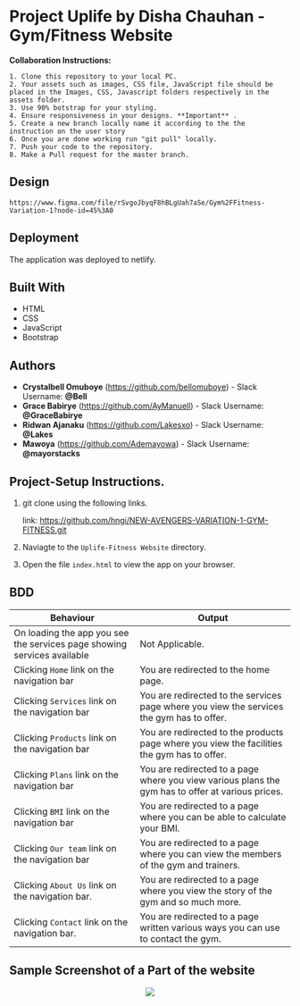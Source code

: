 # Project Uplife by Disha Chauhan - Gym/Fitness Website


**Collaboration Instructions:**

    1. Clone this repository to your local PC.
    2. Your assets such as images, CSS file, JavaScript file should be placed in the Images, CSS, Javascript folders respectively in the assets folder.
    3. Use 90% botstrap for your styling.
    4. Ensure responsiveness in your designs. **Important** .
    5. Create a new branch locally name it according to the the instruction on the user story
    6. Once you are done working run "git pull" locally.
    7. Push your code to the repository.
    8. Make a Pull request for the master branch. 
    

## Design
    https://www.figma.com/file/rSvgoJbyqF8hBLgUah7aSe/Gym%2FFitness-Variation-1?node-id=45%3A0


##  Deployment

The application was deployed to netlify.

##  Built With

*  HTML
*  CSS
*  JavaScript
*  Bootstrap


##  Authors

* **Crystalbell Omuboye** (https://github.com/bellomuboye) - Slack Username: **@Bell**
* **Grace Babirye** (https://github.com/AyManuell) - Slack Username: **@GraceBabirye**
* **Ridwan Ajanaku** (https://github.com/Lakesxo) - Slack Username: **@Lakes**
* **Mawoya**  (https://github.com/Ademayowa) - Slack Username: **@mayorstacks**




## Project-Setup Instructions.

1. git clone using the following links.

   link: https://github.com/hngi/NEW-AVENGERS-VARIATION-1-GYM-FITNESS.git

2. Naviagte to the `Uplife-Fitness Website` directory.
3. Open the file `index.html` to view the app on your browser.


## BDD

| Behaviour | Output |
| --------- | ------ |
|On loading the app you see the services page showing services available|Not Applicable.|
|Clicking `Home` link on the navigation bar|You are redirected to the home page.|
|Clicking `Services` link on the navigation bar|You are redirected to the services page where you view the services the gym has to offer.|
|Clicking `Products` link on the navigation bar|You are redirected to the products page where you view the facilities the gym has to offer.|
|Clicking `Plans` link on the navigation bar|You are redirected to a page where you view various plans the gym has to offer at various prices.|
|Clicking `BMI` link on the navigation bar|You are redirected to a page where you can be able to calculate your BMI.|
|Clicking `Our team` link on the navigation bar|You are redirected to a page where you can view the members of the gym and trainers.|
|Clicking `About Us` link on the navigation bar.|You are redirected to a page where you view the story of the gym and so much more.|
|Clicking `Contact` link on the navigation bar.|You are redirected to a page written various ways you can use to contact the gym.|


## Sample Screenshot of a Part of the website

<div style="text-align:center">
    <img src="./images/landing.png">
</div>